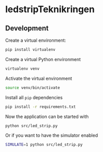 # ledstripTeknikringen

## Development
Create a virtual environment:
```bash
pip install virtualenv
```

Create a virtual Python environment
```bash
virtualenv venv
```

Activate the virtual environment
```bash
source venv/bin/activate
```

Install all `pip` dependencies
```bash
pip install -r requirements.txt
```

Now the application can be started with
```bash
python src/led_strip.py
```

Or if you want to have the simulator enabled
```bash
SIMULATE=1 python src/led_strip.py
```